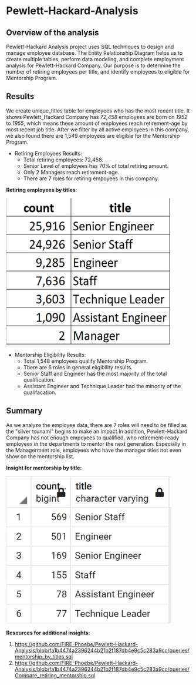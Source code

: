 # Pewlett-Hackard-Analysis

## Overview of the analysis
Pewlett-Hackard Analysis project uses SQL techniques to design and manage employee database. The Entity Relationship Diagram helps us to create multiple tables, perform data modeling, and complete employment analysis for Pewlett-Hackard Company. Our purpose is to determine the number of retiring employees per title, and identify employees to eligible for Mentorship Program.

## Results
We create unique_titles table for employees who has the most recent title. It shows Pewlett_Hackard Company has *72,458* employees are born on *1952* to *1955*, which means these amount of employees reach retirement-age by most recent job title. After we filter by all active employees in this company, we also found there are 1,549 employees are eligible for the Mentorship Program.
  - Retiring Employees Results:
    - Total retiring employees: 72,458.
    - Senior Level of employees has 70% of total retiring amount.
    - Only 2 Managers reach retirement-age.
    - There are 7 roles for retiring empoyees in this company.
    
  **Retiring employees by titles**:

<img src="Resources/unique title per retirement_age employee.PNG" width="450" height="400">


  - Mentorship Eligibility Results:
    - Total 1,548 employees qualify Mentorship Program.
    - There are 6 roles in general eligibility results.
    - Senior Staff and Engineer has the most majority of the total qualification.
    - Assistant Engineer and Technique Leader had the minority of the qualifacation.


## Summary 
As we analyze the employee data, there are 7 roles will need to be filled as the "silver tsunami" begins to make an impact.In addition, Pewlett-Hackard Company has not enough empoyees to qualified, who retirement-ready employees in the departments to mentor the next generation. Especially in the Managerment role, employees who have the manager titles not even show on the mentorship list. 
  
  **Insight for mentorship by title:**
 
<img src="Resources/Mentorship_eligib_count.PNG" width="450" height="400">

**Resources for additional insights:**
1. https://github.com/FIRE-Phoebe/Pewlett-Hackard-Analysis/blob/fa1b4474a2396244b21b2f187db4e9c5c283a9cc/queries/mentorship_by_titles.sql
2. https://github.com/FIRE-Phoebe/Pewlett-Hackard-Analysis/blob/fa1b4474a2396244b21b2f187db4e9c5c283a9cc/queries/Compare_retiring_mentorship.sql
